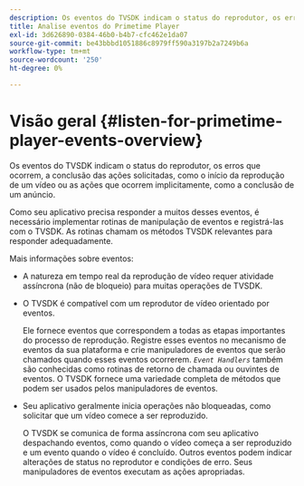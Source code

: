 ```yaml
---
description: Os eventos do TVSDK indicam o status do reprodutor, os erros que ocorrem, a conclusão das ações solicitadas, como o início da reprodução de um vídeo ou as ações que ocorrem implicitamente, como a conclusão de um anúncio.
title: Analise eventos do Primetime Player
exl-id: 3d626890-0384-46b0-b4b7-cfc462e1da07
source-git-commit: be43bbbd1051886c8979ff590a3197b2a7249b6a
workflow-type: tm+mt
source-wordcount: '250'
ht-degree: 0%

---
```


# Visão geral {#listen-for-primetime-player-events-overview}

Os eventos do TVSDK indicam o status do reprodutor, os erros que ocorrem, a conclusão das ações solicitadas, como o início da reprodução de um vídeo ou as ações que ocorrem implicitamente, como a conclusão de um anúncio.

Como seu aplicativo precisa responder a muitos desses eventos, é necessário implementar rotinas de manipulação de eventos e registrá-las com o TVSDK. As rotinas chamam os métodos TVSDK relevantes para responder adequadamente.

Mais informações sobre eventos:

* A natureza em tempo real da reprodução de vídeo requer atividade assíncrona (não de bloqueio) para muitas operações de TVSDK.
* O TVSDK é compatível com um reprodutor de vídeo orientado por eventos.

   Ele fornece eventos que correspondem a todas as etapas importantes do processo de reprodução. Registre esses eventos no mecanismo de eventos da sua plataforma e crie manipuladores de eventos que serão chamados quando esses eventos ocorrerem. *`Event Handlers`* também são conhecidas como rotinas de retorno de chamada ou ouvintes de eventos. O TVSDK fornece uma variedade completa de métodos que podem ser usados pelos manipuladores de eventos.
* Seu aplicativo geralmente inicia operações não bloqueadas, como solicitar que um vídeo comece a ser reproduzido.

   O TVSDK se comunica de forma assíncrona com seu aplicativo despachando eventos, como quando o vídeo começa a ser reproduzido e um evento quando o vídeo é concluído. Outros eventos podem indicar alterações de status no reprodutor e condições de erro. Seus manipuladores de eventos executam as ações apropriadas.
